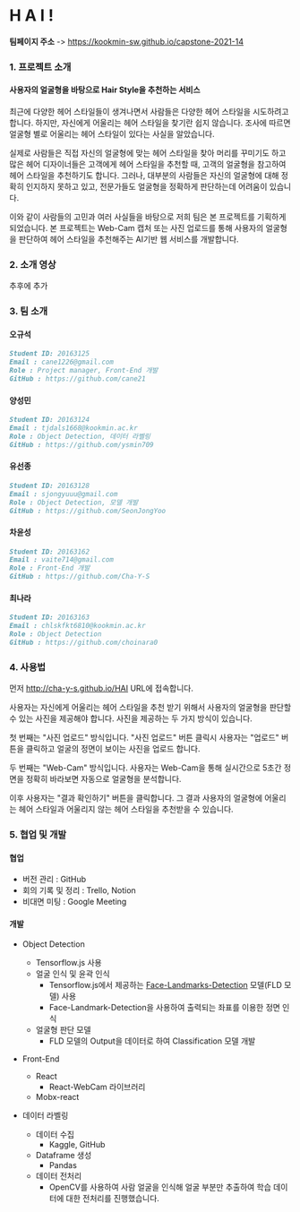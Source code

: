 # H A I !

**팀페이지 주소** -> https://kookmin-sw.github.io/capstone-2021-14

### 1. 프로젝트 소개
#### 사용자의 얼굴형을 바탕으로 Hair Style을 추천하는 서비스

최근에 다양한 헤어 스타일들이 생겨나면서 사람들은 다양한 헤어 스타일을 시도하려고 합니다. 하지만, 자신에게 어울리는 헤어 스타일을 찾기란 쉽지 않습니다. 조사에 따르면 얼굴형 별로 어울리는 헤어 스타일이 있다는 사실을 알았습니다.

실제로 사람들은 직접 자신의 얼굴형에 맞는 헤어 스타일을 찾아 머리를 꾸미기도 하고 많은 헤어 디자이너들은 고객에게 헤어 스타일을 추천할 때, 고객의 얼굴형을 참고하여 헤어 스타일을 추천하기도 합니다. 그러나, 대부분의 사람들은 자신의 얼굴형에 대해 정확히 인지하지 못하고 있고, 전문가들도 얼굴형을 정확하게 판단하는데 어려움이 있습니다.

이와 같이 사람들의 고민과 여러 사실들을 바탕으로 저희 팀은 본 프로젝트를 기획하게 되었습니다. 
본 프로젝트는 Web-Cam 캡처 또는 사진 업로드를 통해 사용자의 얼굴형을 판단하여 헤어 스타일을 추천해주는 AI기반 웹 서비스를 개발합니다.

### 2. 소개 영상

추후에 추가

### 3. 팀 소개
#### 오규석
```markdown
Student ID: 20163125
Email : cane1226@gmail.com
Role : Project manager, Front-End 개발
GitHub : https://github.com/cane21
```

#### 양성민
```markdown
Student ID: 20163124
Email : tjdals1668@kookmin.ac.kr
Role : Object Detection, 데이터 라벨링
GitHub : https://github.com/ysmin709
```

#### 유선종
```markdown
Student ID: 20163128
Email : sjongyuuu@gmail.com
Role : Object Detection, 모델 개발
GitHub : https://github.com/SeonJongYoo
```


#### 차윤성
```markdown
Student ID: 20163162
Email : vaite714@gmail.com
Role : Front-End 개발
GitHub : https://github.com/Cha-Y-S
```

#### 최나라
```markdown
Student ID: 20163163
Email : chlskfkt6810@kookmin.ac.kr
Role : Object Detection
GitHub : https://github.com/choinara0
```

### 4. 사용법
먼저 http://cha-y-s.github.io/HAI URL에 접속합니다.

사용자는 자신에게 어울리는 헤어 스타일을 추천 받기 위해서 사용자의 얼굴형을 판단할 수 있는 사진을 제공해야 합니다. 사진을 제공하는 두 가지 방식이 있습니다.

첫 번째는 "사진 업로드" 방식입니다. "사진 업로드" 버튼 클릭시 사용자는 "업로드" 버튼을 클릭하고 얼굴의 정면이 보이는 사진을 업로드 합니다. 

두 번째는 "Web-Cam" 방식입니다. 사용자는 Web-Cam을 통해 실시간으로 5초간 정면을 정확히 바라보면 자동으로 얼굴형을 분석합니다.

이후 사용자는 "결과 확인하기" 버튼을 클릭합니다. 그 결과 사용자의 얼굴형에 어울리는 헤어 스타일과 어울리지 않는 헤어 스타일을 추천받을 수 있습니다. 

### 5. 협업 및 개발

#### 협업
  - 버전 관리 : GitHub
  - 회의 기록 및 정리 : Trello, Notion
  - 비대면 미팅 : Google Meeting

#### 개발
  - Object Detection
    - Tensorflow.js 사용
    - 얼굴 인식 및 윤곽 인식
      - Tensorflow.js에서 제공하는 [Face-Landmarks-Detection](https://github.com/tensorflow/tfjs-models/tree/master/face-landmarks-detection) 모델(FLD 모델) 사용
      - Face-Landmark-Detection을 사용하여 출력되는 좌표를 이용한 정면 인식
    - 얼굴형 판단 모델
      - FLD 모델의 Output을 데이터로 하여 Classification 모델 개발
 
  - Front-End
    - React
      - React-WebCam 라이브러리
    - Mobx-react

  - 데이터 라벨링
    - 데이터 수집
      - Kaggle, GitHub
    - Dataframe 생성
      - Pandas
    - 데이터 전처리
      - OpenCV를 사용하여 사람 얼굴을 인식해 얼굴 부분만 추출하여 학습 데이터에 대한 전처리를 진행했습니다.
